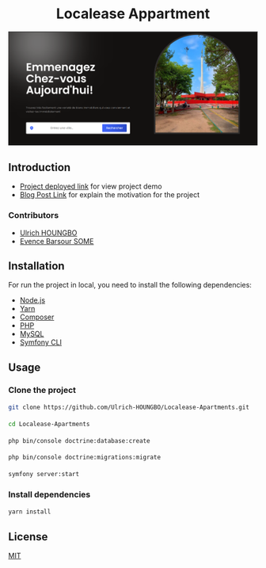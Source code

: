 
<h1 align="center">Localease Appartment</h1>
<p align="center">
<img src="image/home.png" alt=""></img>
</p>

## Introduction

- [Project deployed link](https://walrus-skilled-actually.ngrok-free.app) for view project demo
- [Blog Post Link](https://www.linkedin.com/posts/activity-7107834894759735296-ozAx?utm_source=share&utm_medium=member_desktop) for explain the motivation for the project

### Contributors

- [Ulrich HOUNGBO](www.linkedin.com/in/ulrich-houngbo-294500227)
- [Evence Barsour SOME](https://www.linkedin.com/in/evence-barsour-some-2b1b3a1b0/)


## Installation

For run the project in local, you need to install the following dependencies:

- [Node.js](https://nodejs.org/en/)
- [Yarn](https://yarnpkg.com/)
- [Composer](https://getcomposer.org/)
- [PHP](https://www.php.net/downloads.php)
- [MySQL](https://www.mysql.com/fr/downloads/)
- [Symfony CLI](https://symfony.com/download)

## Usage

### Clone the project

```bash
git clone https://github.com/Ulrich-HOUNGBO/Localease-Apartments.git

cd Localease-Apartments

php bin/console doctrine:database:create

php bin/console doctrine:migrations:migrate

symfony server:start
```

### Install dependencies

```bash
yarn install
```

## License

[MIT](https://choosealicense.com/licenses/mit/)
